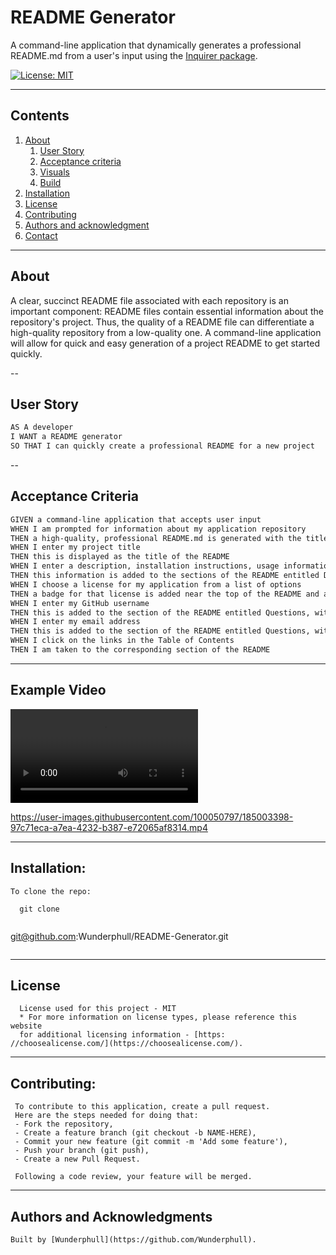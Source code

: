 # README Generator

  A command-line application that dynamically generates a professional README.md from a user's input using the [Inquirer package](https://www.npmjs.com/package/inquirer).

  [![License: MIT](https://img.shields.io/badge/License-MIT-yellow.svg)](https://opensource.org/licenses/MIT)

  
---
## Contents

  1. [About](#about)
      1. [User Story](#user%20story)
      2. [Acceptance criteria](#acceptance%20criteria)
      3. [Visuals](#visuals)
      4. [Build](#build)
  2. [Installation](#installation)
  3. [License](#license)
  4. [Contributing](#contributing)
  5. [Authors and acknowledgment](#authors%20and%20acknowledgment)
  6. [Contact](#contact)

---
## About
  A clear, succinct README file associated with each repository is an important component: README files contain essential information about the repository's project. Thus, the quality of a README file can differentiate a high-quality repository from a low-quality one. A command-line application will allow for quick and easy generation of a project README to get started quickly.

--
## User Story

```md
AS A developer
I WANT a README generator
SO THAT I can quickly create a professional README for a new project
```
--
## Acceptance Criteria

```md
GIVEN a command-line application that accepts user input
WHEN I am prompted for information about my application repository
THEN a high-quality, professional README.md is generated with the title of my project and sections entitled Description, Table of Contents, Installation, Usage, License, Contributing, Tests, and Questions
WHEN I enter my project title
THEN this is displayed as the title of the README
WHEN I enter a description, installation instructions, usage information, contribution guidelines, and test instructions
THEN this information is added to the sections of the README entitled Description, Installation, Usage, Contributing, and Tests
WHEN I choose a license for my application from a list of options
THEN a badge for that license is added near the top of the README and a notice is added to the section of the README entitled License that explains which license the application is covered under
WHEN I enter my GitHub username
THEN this is added to the section of the README entitled Questions, with a link to my GitHub profile
WHEN I enter my email address
THEN this is added to the section of the README entitled Questions, with instructions on how to reach me with additional questions
WHEN I click on the links in the Table of Contents
THEN I am taken to the corresponding section of the README
```

---
## Example Video


![Usage Example](README_Visual/README.md_Generator720.mp4)



https://user-images.githubusercontent.com/100050797/185003398-97c71eca-a7ea-4232-b387-e72065af8314.mp4




---

## Installation:
  
```
To clone the repo:
  
  git clone 
  
  ```
  git@github.com:Wunderphull/README-Generator.git
  ```
``` 
---

## License
```
  License used for this project - MIT
  * For more information on license types, please reference this website
  for additional licensing information - [https: //choosealicense.com/](https://choosealicense.com/).
```

---

## Contributing:
 ``` 
  To contribute to this application, create a pull request.
  Here are the steps needed for doing that:
  - Fork the repository,
  - Create a feature branch (git checkout -b NAME-HERE),
  - Commit your new feature (git commit -m 'Add some feature'),
  - Push your branch (git push),
  - Create a new Pull Request.

  Following a code review, your feature will be merged.
```

---

  ## Authors and Acknowledgments
  ```
  Built by [Wunderphull](https://github.com/Wunderphull).
  ```
